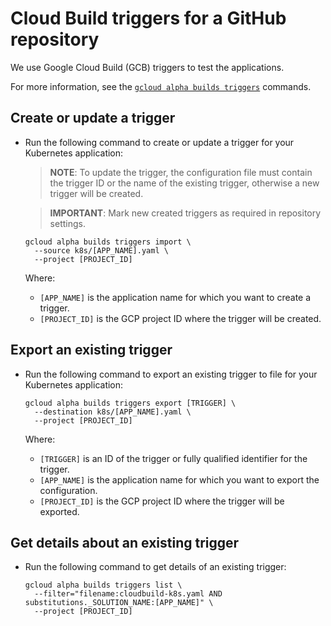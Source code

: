 # Cloud Build triggers for a GitHub repository

We use Google Cloud Build (GCB) triggers to test the applications.

For more information, see the
[`gcloud alpha builds triggers`](https://cloud.google.com/sdk/gcloud/reference/alpha/builds/triggers/)
commands.

## Create or update a trigger

*   Run the following command to create or update a trigger for your Kubernetes
    application:

    > **NOTE**: To update the trigger, the configuration file must contain the
    > trigger ID or the name of the existing trigger, otherwise a new trigger
    > will be created.

    > **IMPORTANT**: Mark new created triggers as required in repository settings.

    ```shell
    gcloud alpha builds triggers import \
      --source k8s/[APP_NAME].yaml \
      --project [PROJECT_ID]
    ```

    Where:

    *   `[APP_NAME]` is the application name for which you want to create a
        trigger.
    *   `[PROJECT_ID]` is the GCP project ID where the trigger will be created.

## Export an existing trigger

*   Run the following command to export an existing trigger to file for your
    Kubernetes application:

    ```shell
    gcloud alpha builds triggers export [TRIGGER] \
      --destination k8s/[APP_NAME].yaml \
      --project [PROJECT_ID]
    ```

    Where:

    *   `[TRIGGER]` is an ID of the trigger or fully qualified identifier for
        the trigger.
    *   `[APP_NAME]` is the application name for which you want to export the
        configuration.
    *   `[PROJECT_ID]` is the GCP project ID where the trigger will be exported.

## Get details about an existing trigger

*   Run the following command to get details of an existing trigger:

    ```shell
    gcloud alpha builds triggers list \
      --filter="filename:cloudbuild-k8s.yaml AND substitutions._SOLUTION_NAME:[APP_NAME]" \
      --project [PROJECT_ID]
    ```
